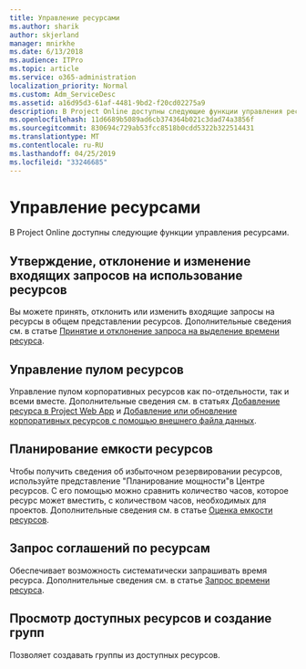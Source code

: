 ```yaml
---
title: Управление ресурсами
ms.author: sharik
author: skjerland
manager: mnirkhe
ms.date: 6/13/2018
ms.audience: ITPro
ms.topic: article
ms.service: o365-administration
localization_priority: Normal
ms.custom: Adm_ServiceDesc
ms.assetid: a16d95d3-61af-4481-9bd2-f20cd02275a9
description: В Project Online доступны следующие функции управления ресурсами.
ms.openlocfilehash: 11d6689b5089ad6cb374364b021c3dad74a3856f
ms.sourcegitcommit: 830694c729ab53fcc8518b0cdd5322b322514431
ms.translationtype: MT
ms.contentlocale: ru-RU
ms.lasthandoff: 04/25/2019
ms.locfileid: "33246685"
---
```

# <a name="resource-management"></a>Управление ресурсами

В Project Online доступны следующие функции управления ресурсами.
  
## <a name="approverejectmodify-incoming-resource-engagement-requests"></a>Утверждение, отклонение и изменение входящих запросов на использование ресурсов
<a name="bkmk_ApproveRejectModify"> </a>

Вы можете принять, отклонить или изменить входящие запросы на ресурсы в общем представлении ресурсов. Дополнительные сведения см. в статье [Принятие и отклонение запроса на выделение времени ресурса](http://go.microsoft.com/fwlink/?LinkID=823659&amp;clcid=0x409).
  
## <a name="manage-resource-pool"></a>Управление пулом ресурсов
<a name="bkmk_ManageResourcePool"> </a>

Управление пулом корпоративных ресурсов как по-отдельности, так и всеми вместе. Дополнительные сведения см. в статьях [Добавление ресурса в Project Web App](http://go.microsoft.com/fwlink/?LinkID=823660&amp;clcid=0x409) и [Добавление или обновление корпоративных ресурсов с помощью внешнего файла данных](http://go.microsoft.com/fwlink/?LinkID=823661&amp;clcid=0x409).
  
## <a name="plan-resource-capacity"></a>Планирование емкости ресурсов
<a name="bkmk_PlanResourceCapacity"> </a>

Чтобы получить сведения об избыточном резервировании ресурсов, используйте представление "Планирование мощности"в Центре ресурсов. С его помощью можно сравнить количество часов, которое ресурс может вместить, с количеством часов, необходимых для проектов. Дополнительные сведения см. в статье [Оценка емкости ресурсов](http://go.microsoft.com/fwlink/?LinkID=823662&amp;clcid=0x409).
  
## <a name="request-resource-agreements"></a>Запрос соглашений по ресурсам
<a name="bkmk_RequestResourceAgreements"> </a>

Обеспечивает возможность систематически запрашивать время ресурса. Дополнительные сведения см. в статье [Запрос времени ресурса](http://go.microsoft.com/fwlink/?LinkID=823663&amp;clcid=0x409).
  
## <a name="view-available-resources-and-build-teams"></a>Просмотр доступных ресурсов и создание групп
<a name="bkmk_ViewAvailableResources"> </a>

Позволяет создавать группы из доступных ресурсов.
  

